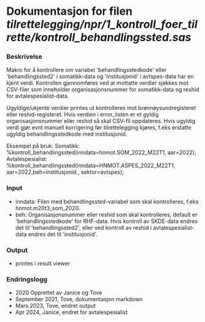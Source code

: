 
# Dokumentasjon for filen *tilrettelegging/npr/1_kontroll_foer_tilrette/kontroll_behandlingssted.sas*

### Beskrivelse

Makro for å kontrollere om variabel 'behandlingsstedkode' eller 'behandlingssted2' i somatikk-data og 'institusjonid' i avtspes-data har en kjent verdi.
Kontrollen gjennomføres ved at mottatte verdier sjekkes mot CSV-filer som inneholder organisasjonsnummer for somatikk-data og reshid for avtalespesialist-data. 

Ugyldige/ukjente verdier printes ut kontrolleres mot brønnøysundregisteret eller reshid-registeret.
Hvis verdien i error_listen er et gyldig organisasjonsnummer eller reshid så skal CSV-fil oppdateres.
Hvis ugyldig verdi gjør evnt manuell korrigering før tilrettelegging kjøres, f.eks erstatte ugyldig behandlingsstedkode med institusjonid.

Eksempel på bruk:
Somatikk:           %kontroll_behandlingssted(inndata=hnmot.SOM_2022_M22T1, aar=2022);
Avtalespesialist:   %kontroll_behandlingssted(inndata=HNMOT.ASPES_2022_M22T1, aar=2022,beh=institusjonid , sektor=avtspes);


### Input 
- inndata: Filen med behandlingssted-variabel som skal kontrolleres, f.eks hnmot.m20t3_som_2020.
- beh: Organisasjonsnummer eller reshid som skal kontrolleres, default er 'behandlingsstedkode' for RHF-data. Hvis kontroll av SKDE-data endres det til 'behandlingssted2', eller ved kontroll av reshid i avtalespesialist-data endres det til 'institusjonid'.

### Output 
- printes i result viewer

### Endringslogg
- 2020 Opprettet av Janice og Tove
- September 2021, Tove, dokumentasjon markdown
- Mars 2023, Tove, endret output
- Apr 2024, Janice, endret for avtalespesialist

